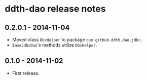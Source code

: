 ddth-dao release notes
======================

0.2.0.1 - 2014-11-04
------------------
- Moved class `DbcHelper` to package `com.github.ddth.dao.jdbc`.
- `BaseJdbcDao`'s methods utilize `DbcHelper`.


0.1.0 - 2014-11-02
------------------
- First release.
